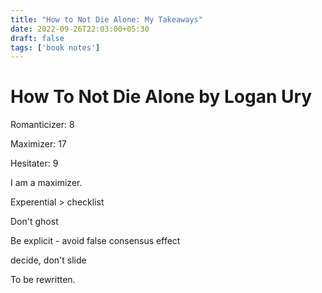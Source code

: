 ```yaml
---
title: "How to Not Die Alone: My Takeaways"
date: 2022-09-26T22:03:00+05:30
draft: false
tags: ['book notes']
---
```

# How To Not Die Alone by Logan Ury

Romanticizer: 8

Maximizer: 17

Hesitater: 9

I am a maximizer.

Experential > checklist

Don't ghost

Be explicit - avoid false consensus effect

decide, don't slide

To be rewritten.
